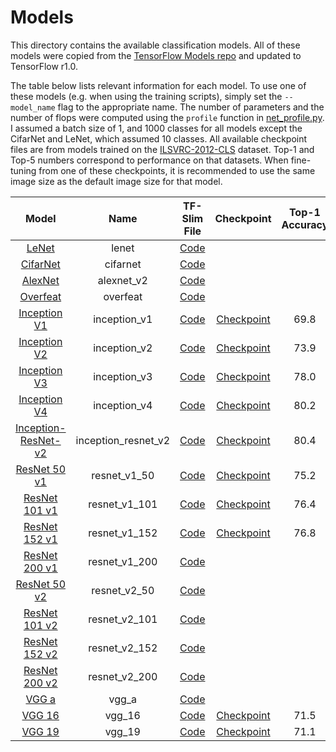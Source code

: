 # Models

This directory contains the available classification models. All of these models were copied from the [TensorFlow Models repo](https://github.com/tensorflow/models/tree/master/slim/nets) and updated to TensorFlow r1.0. 

The table below lists relevant information for each model. To use one of these models (e.g. when using the training scripts), simply set the `--model_name` flag to the appropriate name. The number of parameters and the number of flops were computed using the `profile` function in [net_profile.py](net_profile.py). I assumed a batch size of 1, and 1000 classes for all models except the CifarNet and LeNet, which assumed 10 classes. All available checkpoint files are from models trained on the [ILSVRC-2012-CLS](http://www.image-net.org/challenges/LSVRC/2012/) dataset. Top-1 and Top-5 numbers correspond to performance on that datasets. When fine-tuning from one of these checkpoints, it is recommended to use the same image size as the default image size for that model.

| Model | Name | TF-Slim File | Checkpoint | Top-1 Accuracy | Top-5 Accuracy | Default Image Size | Num Params | Num Flops |
:----:|:----:|:------------:|:----------:|:-------:|:--------:|:--------:|:--------:|:--------:|
[LeNet](http://yann.lecun.com/exdb/lenet/) | lenet | [Code](lenet.py) | | | | 28px | 3,276,234 | 32.34m |
[CifarNet](https://github.com/akrizhevsky/cuda-convnet2/) | cifarnet | [Code](cifarnet.py) | | | | 32px | 1,756,426 | 65.64m |
[AlexNet](https://arxiv.org/abs/1404.5997) | alexnet_v2 | [Code](alexnet.py) | | | | 224px | 50,303,912 | 1.47b |
[Overfeat](http://arxiv.org/abs/1312.6229) | overfeat | [Code](overfeat.py) | | | | 231px | 145,704,424 | 5.29b |
[Inception V1](http://arxiv.org/abs/1409.4842v1) | inception_v1 | [Code](inception_v1.py) | [Checkpoint](http://download.tensorflow.org/models/inception_v1_2016_08_28.tar.gz) | 69.8 | 89.6 | 224px | 6,617,624 | 3.00b |
[Inception V2](http://arxiv.org/abs/1502.03167) | inception_v2 | [Code](inception_v2.py) | [Checkpoint](http://download.tensorflow.org/models/inception_v2_2016_08_28.tar.gz) | 73.9 | 91.8 | 224px | 11,178,336 | 3.87b |
[Inception V3](http://arxiv.org/abs/1512.00567) | inception_v3 | [Code](inception_v3.py) | [Checkpoint](http://download.tensorflow.org/models/inception_v3_2016_08_28.tar.gz) | 78.0 | 93.9 | 299px | 27,143,152 | 11.44b |
[Inception V4](http://arxiv.org/abs/1602.07261) | inception_v4 | [Code](inception_v4.py) | [Checkpoint](http://download.tensorflow.org/models/inception_v4_2016_09_09.tar.gz) | 80.2 | 95.2 | 299px | 46,006,800 | 24.52b |
[Inception-ResNet-v2](http://arxiv.org/abs/1602.07261) | inception_resnet_v2 | [Code](inception_resnet_v2.py) | [Checkpoint](http://download.tensorflow.org/models/inception_resnet_v2_2016_08_30.tar.gz) | 80.4 | 95.3 | 299px | 59,179,952 | 26.34b |
[ResNet 50 v1](https://arxiv.org/abs/1512.03385) | resnet_v1_50 | [Code](resnet_v1.py) | [Checkpoint](http://download.tensorflow.org/models/resnet_v1_50_2016_08_28.tar.gz) | 75.2 | 92.2 | 224px | 25,557,032 | 6.96b |
[ResNet 101 v1](https://arxiv.org/abs/1512.03385) | resnet_v1_101 | [Code](resnet_v1.py) | [Checkpoint](http://download.tensorflow.org/models/resnet_v1_101_2016_08_28.tar.gz) | 76.4 | 92.9 | 224px | 44,549,160 | 14.39b |
[ResNet 152 v1](https://arxiv.org/abs/1512.03385) | resnet_v1_152 | [Code](resnet_v1.py) | [Checkpoint](http://download.tensorflow.org/models/resnet_v1_152_2016_08_28.tar.gz) | 76.8 | 93.2 | 224px | 60,192,808 | 21.81b |
[ResNet 200 v1](https://arxiv.org/abs/1512.03385) | resnet_v1_200 | [Code](resnet_v1.py) | | | | 224px | 64,673,832 | 28.80b |
[ResNet 50 v2](https://arxiv.org/abs/1603.05027) | resnet_v2_50 | [Code](resnet_v2.py) | | | | 224px | 25,568,360 | 6.97b |
[ResNet 101 v2](https://arxiv.org/abs/1603.05027)| resnet_v2_101 | [Code](resnet_v2.py) | | | | 224px | 44,577,896 | 14.40b |
[ResNet 152 v2](https://arxiv.org/abs/1603.05027) | resnet_v2_152 | [Code](resnet_v2.py) | | | | 224px | 60,236,904 | 21.83b |
[ResNet 200 v2](https://arxiv.org/abs/1603.05027) | resnet_v2_200 | [Code](resnet_v2.py) | | | | 224px | 64,726,120 | 28.82b |
[VGG a](http://arxiv.org/abs/1409.1556.pdf) | vgg_a | [Code](vgg.py) | | | | 224px | 132,863,336 | 15.23b |
[VGG 16](http://arxiv.org/abs/1409.1556.pdf)| vgg_16 | [Code](vgg.py) | [Checkpoint](http://download.tensorflow.org/models/vgg_16_2016_08_28.tar.gz) | 71.5 | 89.8 | 224px | 138,357,544 | 30.95b |
[VGG 19](http://arxiv.org/abs/1409.1556.pdf)| vgg_19 | [Code](vgg.py) | [Checkpoint](http://download.tensorflow.org/models/vgg_19_2016_08_28.tar.gz) | 71.1 | 89.8 | 224px | 143,667,240 | 39.28b |
